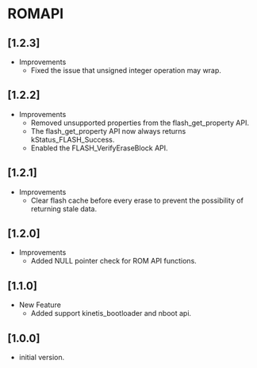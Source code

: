 # ROMAPI

## [1.2.3]

- Improvements
  - Fixed the issue that unsigned integer operation may wrap.

## [1.2.2]

- Improvements
  - Removed unsupported properties from the flash_get_property API.
  - The flash_get_property API now always returns kStatus_FLASH_Success.
  - Enabled the FLASH_VerifyEraseBlock API.

## [1.2.1]

- Improvements
  - Clear flash cache before every erase to prevent the possibility of returning stale data.

## [1.2.0]

- Improvements
  - Added NULL pointer check for ROM API functions.

## [1.1.0]

- New Feature
  - Added support kinetis_bootloader and nboot api.

## [1.0.0]

- initial version.

